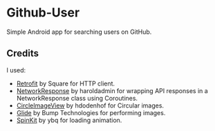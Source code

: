 # Github-User

Simple Android app for searching users on GitHub.

## Credits
I used:
- [Retrofit](https://square.github.io/retrofit/) by Square for HTTP client.
- [NetworkResponse](https://github.com/haroldadmin/NetworkResponseAdapter) by haroldadmin for wrapping API responses in a NetworkResponse class using Coroutines.
- [CircleImageView](https://github.com/hdodenhof/CircleImageView) by hdodenhof for Circular images.
- [Glide](https://github.com/bumptech/glide) by Bump Technologies for performing images.
- [SpinKit](https://github.com/ybq/Android-SpinKit) by ybq for loading animation.
